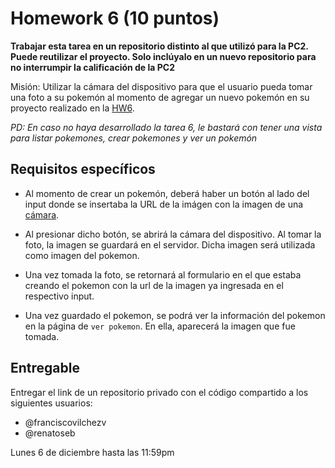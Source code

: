 # Homework 6 (10 puntos)

**Trabajar esta tarea en un repositorio distinto al que utilizó para la PC2. Puede reutilizar el proyecto. Solo inclúyalo en un nuevo repositorio para no interrumpir la calificación de la PC2**

Misión: Utilizar la cámara del dispositivo para que el usuario pueda tomar una foto a su pokemón al momento de agregar un nuevo pokemón en su proyecto realizado en la [HW6](../Homework6/README.md).

*PD: En caso no haya desarrollado la tarea 6, le bastará con tener una vista para listar pokemones, crear pokemones y ver un pokemón*

## Requisitos específicos

- Al momento de crear un pokemón, deberá haber un botón al lado del input donde se insertaba la URL de la imágen con la imagen de una [cámara](https://ionic.io/ionicons).

- Al presionar dicho botón, se abrirá la cámara del dispositivo. Al tomar la foto, la imagen se guardará en el servidor. Dicha imagen será utilizada como imagen del pokemon.

- Una vez tomada la foto, se retornará al formulario en el que estaba creando el pokemon con la url de la imagen ya ingresada en el respectivo input.

- Una vez guardado el pokemon, se podrá ver la información del pokemon en la página de `ver pokemon`. En ella, aparecerá la imagen que fue tomada.

## Entregable

Entregar el link de un repositorio privado con el código compartido a los siguientes usuarios:
- @franciscovilchezv
- @renatoseb

Lunes 6 de diciembre hasta las 11:59pm
